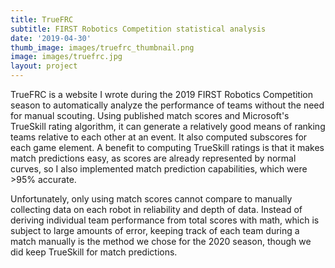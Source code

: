 ```yaml
---
title: TrueFRC
subtitle: FIRST Robotics Competition statistical analysis
date: '2019-04-30'
thumb_image: images/truefrc_thumbnail.png
image: images/truefrc.jpg
layout: project
---
```


TrueFRC is a website I wrote during the 2019 FIRST Robotics Competition season to automatically analyze the performance of teams without the need for manual scouting. Using published match scores and Microsoft's TrueSkill rating algorithm, it can generate a relatively good means of ranking teams relative to each other at an event. It also computed subscores for each game element. A benefit to computing TrueSkill ratings is that it makes match predictions easy, as scores are already represented by normal curves, so I also implemented match prediction capabilities, which were >95% accurate.

Unfortunately, only using match scores cannot compare to manually collecting data on each robot in reliability and depth of data. Instead of deriving individual team performance from total scores with math, which is subject to large amounts of error, keeping track of each team during a match manually is the method we chose for the 2020 season, though we did keep TrueSkill for match predictions.